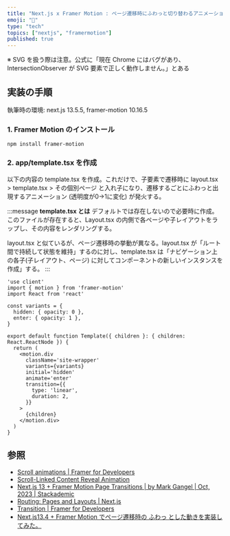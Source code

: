 ```yaml
---
title: "Next.js x Framer Motion : ページ遷移時にふわっと切り替わるアニメーション"
emoji: "🐸"
type: "tech"
topics: ["nextjs", "framermotion"]
published: true
---
```


※ SVG を扱う際は注意。公式に「現在 Chrome にはバグがあり、IntersectionObserver が SVG 要素で正しく動作しません。」とある

## 実装の手順

執筆時の環境: next.js 13.5.5, framer-motion 10.16.5

### 1. Framer Motion のインストール

`npm install framer-motion`

### 2. app/template.tsx を作成

以下の内容の template.tsx を作成。これだけで、子要素で遷移時に layout.tsx > template.tsx > その個別ページ と入れ子になり、遷移するごとにふわっと出現するアニメーション (透明度が0→1に変化) が発火する。

:::message
**template.tsx とは**
デフォルトでは存在しないので必要時に作成。このファイルが存在すると、Layout.tsx の内側で各ページや子レイアウトをラップし、その内容をレンダリングする。

layout.tsx と似ているが、ページ遷移時の挙動が異なる。layout.tsx が「ルート間で持続して状態を維持」するのに対し、template.tsx は「ナビゲーション上の各子(子レイアウト、ページ) に対してコンポーネントの新しいインスタンスを作成」する。
:::

```tsx:app/template.tsx
'use client'
import { motion } from 'framer-motion'
import React from 'react'

const variants = {
  hidden: { opacity: 0 },
  enter: { opacity: 1 },
}

export default function Template({ children }: { children: React.ReactNode }) {
  return (
    <motion.div
      className='site-wrapper'
      variants={variants}
      initial='hidden'
      animate='enter'
      transition={{
        type: 'linear',
        duration: 2,
      }}
    >
      {children}
    </motion.div>
  )
}
```


## 参照

* [Scroll animations | Framer for Developers](https://www.framer.com/motion/scroll-animations/)
* [Scroll-Linked Content Reveal Animation](https://www.letsbuildui.dev/articles/scroll-linked-content-reveal-animation/)
* [Next.js 13 + Framer Motion Page Transitions | by Mark Gangel | Oct, 2023 | Stackademic](https://blog.stackademic.com/next-js-13-framer-motion-page-transitions-b2d58658410a)
* [Routing: Pages and Layouts | Next.js](https://nextjs.org/docs/app/building-your-application/routing/pages-and-layouts#templates)
* [Transition | Framer for Developers](https://www.framer.com/motion/transition/)
* [Next.js13.4 + Framer Motion でページ遷移時の ふわっ とした動きを実装してみた。](https://zenn.dev/bloomer/articles/3a814d9f054198)
